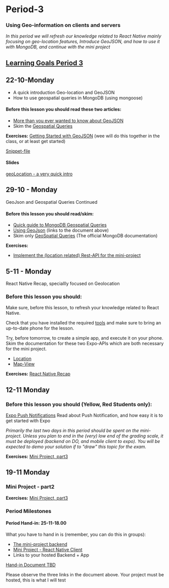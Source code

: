 # Period-3 

### Using Geo-information on clients and servers


*In this period we will refresh our knowledge related to React Native mainly focusing on geo-location features, Introduce GeoJSON, and how to use it with MongoDB, and continue with the mini project*

## [Learning Goals Period 3](https://docs.google.com/document/d/12WHBIzeT0mh0ZWmwFKufTJFTdQy007sZich9XWApW48/edit?usp=sharing)

## 22-10-Monday
* A quick introduction Geo-location and GeoJSON 
* How to use geospatial queries in MongoDB (using mongoose)

#### Before this lesson you should read these two articles:
- [More than you ever wanted to know about GeoJSON](https://macwright.org/2015/03/23/geojson-second-bite)
- Skim the [Geospatial Queries](https://docs.mongodb.com/manual/geospatial-queries/)


**Exercises:** 
[Getting Started with GeoJSON](https://docs.google.com/document/d/1AmOU_c_ELEyn522X1j8rFnfUAt7u8fMpvH7t-KshS1s/edit?usp=sharing) (wee will do this together in the class, or at least get started)

[Snippet-file](https://docs.google.com/document/d/10tJmEpsGLNznZfH1pg_Vt2aj6Px5deCL4fxq2OsLXEo/edit?usp=sharing)

#### Slides
[geoLocation - a very quick intro](https://docs.google.com/presentation/d/1vrHg25THjO3nar--glMoolsrVhzZRg4rc_khqdVn4sU/edit?usp=sharing)

## 29-10 - Monday

GeoJson and Geospatial Queries Continued

#### Before this lesson you should read/skim:
- [Quick guide to MongoDB Geospatial Queries](http://thecodebarbarian.com/80-20-guide-to-mongodb-geospatial-queries)
- [Using GeoJson](https://mongoosejs.com/docs/geojson.html) (links to the document above)
- Skim only [GeoSpatial Queries](https://docs.mongodb.com/manual/geospatial-queries/#geospatial-indexes) (The official MongoDB documentation)

**Exercises:**
* [Implement the (location related) Rest-API for the mini-project](https://docs.google.com/document/d/1s_W83hYp91qNrI5Dy39O_GvFUnTmutvSyHcGDnQFJHw/edit?usp=sharing)


## 5-11 - Monday

React Native Recap, speciallly focused on Geolocation

### Before this lesson you should:
Make sure, before this lesson, to refresh your knowledge related to React Native.

Check that you have installed the required [tools](https://docs.expo.io/versions/latest/) and make sure to bring an up-to-date phone for the lesson. 

Try, before tomorrow, to create a simple app, and execute it on your phone.
Skim the documentation for these two Expo-APIs which are both necessary for the mini project.

- [Location](https://docs.expo.io/versions/v26.0.0/sdk/location)
- [Map-View](https://docs.expo.io/versions/v26.0.0/sdk/map-view)



**Exercises:** 
[React Native Recap](https://docs.google.com/document/d/1KRwv93xe0AXYVQVr-qEm9xuJmmc2vmG-iAe3iuWplP0/edit?usp=sharing)

## 12-11 Monday

### Before this lesson you should (Yellow, Red Students only):
[Expo Push Notifications](https://docs.expo.io/versions/v31.0.0/guides/push-notifications) Read about Push Notification, and how easy it is to get started with Expo

_Primarily the last two days in this period should be spent on the mini-project. Unless you plan to end in the (very) low end of the grading scale, it must be deployed (backend on DO, and mobile client to expo). You will be expected to demo your solution if to "draw" this topic for the exam._

**Exercises:** 
[Mini Project, part3](https://docs.google.com/document/d/1rePwGnH53JpAnjctJV6ew-x43HA96W-8R0dnIIqvCcc/edit?usp=sharing)


## 19-11 Monday
### Mini Project - part2

**Exercises:** 
[Mini Project, part3](https://docs.google.com/document/d/1rePwGnH53JpAnjctJV6ew-x43HA96W-8R0dnIIqvCcc/edit?usp=sharing)

### Period Milestones
#### Period Hand-in: 25-11-18.00
What you have to hand in is (remember, you can do this in groups):
 - [The mini-project backend](https://docs.google.com/document/d/1s_W83hYp91qNrI5Dy39O_GvFUnTmutvSyHcGDnQFJHw/edit?usp=sharing)
 - [Mini Project - React Native Client](https://docs.google.com/document/d/1rePwGnH53JpAnjctJV6ew-x43HA96W-8R0dnIIqvCcc/edit?usp=sharing)
- Links to your hosted Backend + App

[Hand-in Document TBD](https://docs.google.com/spreadsheets/d/14Ca7iz0w5-ww81P6ry5OxtaYi7N-ApzUulGUmQlEn-A/edit?usp=sharing) 

Please observe the three links in the document above. Your project must be hosted, this is what I will test
